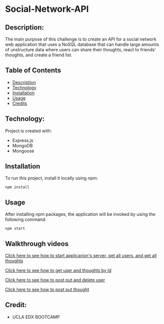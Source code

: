 # Social-Network-API

## Description:

The main purpose of this challenge is to create an API for a social network web application that uses a NoSQL database that can handle large amounts of unstructure data where users can share their thoughts, react to friends’ thoughts, and create a friend list.


## Table of Contents
- [Description](#description)
- [Technology](#Technology)
- [Installation](#installation)
- [Usage](#usage)
- [Credits](#Credits)

## Technology:

Project is created with:

- Express.js
- MongoDB
- Mongoose

## Installation

To run this project, install it locally using npm:

```
npm install
```

## Usage

After installing npm packages, the application will be invoked by using the following command:

```
npm start
```

## Walkthrough videos
[ Click here to see how to start applicarion's server, get all users, and get all thoughts](https://drive.google.com/file/d/14F6Zf6CG9KC3US5buLsykPoJu4mUVe19/view)

[Click here to see how to get user and thoughts by Id](https://drive.google.com/file/d/1suxY-9ZzCPZVL5nhH5Gsgk9_v60WHD18/view)

[Click here to see how to post,put,and delete user](https://drive.google.com/file/d/19-bzc7TygvPiu9BFyhQnHos6nvlKqngp/view)

[Click here to see how to post,put thought](https://drive.google.com/file/d/19FmyiQ94zChHkifwiizk7ZwO0--vnted/view)

## Credit:

* UCLA EDX BOOTCAMP
